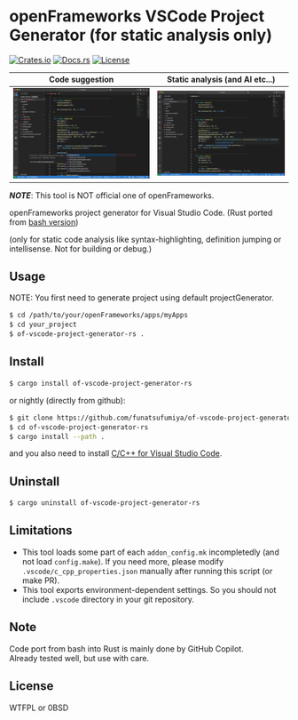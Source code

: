 # openFrameworks VSCode Project Generator (for static analysis only)

[![Crates.io](https://img.shields.io/crates/v/of-vscode-project-generator-rs)](https://crates.io/crates/of-vscode-project-generator-rs)
[![Docs.rs](https://docs.rs/of-vscode-project-generator-rs/badge.svg)](https://docs.rs/of-vscode-project-generator-rs)
[![License](https://img.shields.io/crates/l/of-vscode-project-generator-rs)](LICENSE)

Code suggestion            |  Static analysis (and AI etc...)
:-------------------------:|:-------------------------:
![screenshot1](./docs/screenshot1.png)  |  ![screenshot2](./docs/screenshot2.png)

***NOTE***: This tool is NOT official one of openFrameworks.

openFrameworks project generator for Visual Studio Code. (Rust ported from [bash version](https://github.com/funatsufumiya/of-vscode-project-generator))

(only for static code analysis like syntax-highlighting, definition jumping or intellisense. Not for building or debug.)

## Usage

NOTE: You first need to generate project using default projectGenerator.

```bash
$ cd /path/to/your/openFrameworks/apps/myApps
$ cd your_project
$ of-vscode-project-generator-rs .
```

## Install

```bash
$ cargo install of-vscode-project-generator-rs
```

or nightly (directly from github):

```bash
$ git clone https://github.com/funatsufumiya/of-vscode-project-generator-rs
$ cd of-vscode-project-generator-rs
$ cargo install --path .
```

and you also need to install [C/C++ for Visual Studio Code](https://marketplace.visualstudio.com/items?itemName=ms-vscode.cpptools).

## Uninstall

```bash
$ cargo uninstall of-vscode-project-generator-rs
```

## Limitations

- This tool loads some part of each `addon_config.mk` incompletedly (and not load `config.make`). If you need more, please modify `.vscode/c_cpp_properties.json` manually after running this script (or make PR).
- This tool exports environment-dependent settings. So you should not include `.vscode` directory in your git repository.

## Note

Code port from bash into Rust is mainly done by GitHub Copilot.<br>
Already tested well, but use with care.

## License

WTFPL or 0BSD
